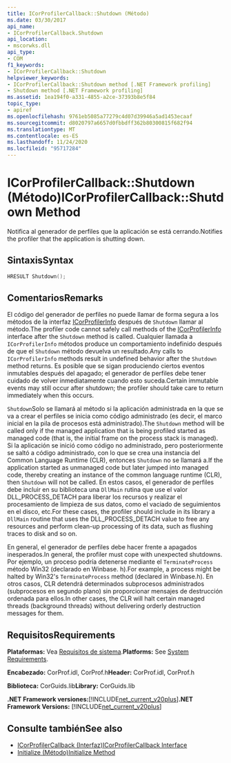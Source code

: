 ```yaml
---
title: ICorProfilerCallback::Shutdown (Método)
ms.date: 03/30/2017
api_name:
- ICorProfilerCallback.Shutdown
api_location:
- mscorwks.dll
api_type:
- COM
f1_keywords:
- ICorProfilerCallback::Shutdown
helpviewer_keywords:
- ICorProfilerCallback::Shutdown method [.NET Framework profiling]
- Shutdown method [.NET Framework profiling]
ms.assetid: 1ea194f0-a331-4855-a2ce-37393b8e5f84
topic_type:
- apiref
ms.openlocfilehash: 9761eb5085a77279c4d07d39946a5ad1453ecaaf
ms.sourcegitcommit: d8020797a6657d0fbbdff362b80300815f682f94
ms.translationtype: MT
ms.contentlocale: es-ES
ms.lasthandoff: 11/24/2020
ms.locfileid: "95717284"
---
```

# <a name="icorprofilercallbackshutdown-method"></a><span data-ttu-id="9dab8-102">ICorProfilerCallback::Shutdown (Método)</span><span class="sxs-lookup"><span data-stu-id="9dab8-102">ICorProfilerCallback::Shutdown Method</span></span>

<span data-ttu-id="9dab8-103">Notifica al generador de perfiles que la aplicación se está cerrando.</span><span class="sxs-lookup"><span data-stu-id="9dab8-103">Notifies the profiler that the application is shutting down.</span></span>  
  
## <a name="syntax"></a><span data-ttu-id="9dab8-104">Sintaxis</span><span class="sxs-lookup"><span data-stu-id="9dab8-104">Syntax</span></span>  
  
```cpp  
HRESULT Shutdown();  
```  
  
## <a name="remarks"></a><span data-ttu-id="9dab8-105">Comentarios</span><span class="sxs-lookup"><span data-stu-id="9dab8-105">Remarks</span></span>  

 <span data-ttu-id="9dab8-106">El código del generador de perfiles no puede llamar de forma segura a los métodos de la interfaz [ICorProfilerInfo](icorprofilerinfo-interface.md) después de `Shutdown` llamar al método.</span><span class="sxs-lookup"><span data-stu-id="9dab8-106">The profiler code cannot safely call methods of the [ICorProfilerInfo](icorprofilerinfo-interface.md) interface after the `Shutdown` method is called.</span></span> <span data-ttu-id="9dab8-107">Cualquier llamada a `ICorProfilerInfo` métodos produce un comportamiento indefinido después de que el `Shutdown` método devuelva un resultado.</span><span class="sxs-lookup"><span data-stu-id="9dab8-107">Any calls to `ICorProfilerInfo` methods result in undefined behavior after the `Shutdown` method returns.</span></span> <span data-ttu-id="9dab8-108">Es posible que se sigan produciendo ciertos eventos inmutables después del apagado; el generador de perfiles debe tener cuidado de volver inmediatamente cuando esto suceda.</span><span class="sxs-lookup"><span data-stu-id="9dab8-108">Certain immutable events may still occur after shutdown; the profiler should take care to return immediately when this occurs.</span></span>  
  
 <span data-ttu-id="9dab8-109">`Shutdown`Solo se llamará al método si la aplicación administrada en la que se va a crear el perfiles se inicia como código administrado (es decir, el marco inicial en la pila de procesos está administrado).</span><span class="sxs-lookup"><span data-stu-id="9dab8-109">The `Shutdown` method will be called only if the managed application that is being profiled started as managed code (that is, the initial frame on the process stack is managed).</span></span> <span data-ttu-id="9dab8-110">Si la aplicación se inició como código no administrado, pero posteriormente se saltó a código administrado, con lo que se crea una instancia del Common Language Runtime (CLR), entonces `Shutdown` no se llamará a.</span><span class="sxs-lookup"><span data-stu-id="9dab8-110">If the application started as unmanaged code but later jumped into managed code, thereby creating an instance of the common language runtime (CLR), then `Shutdown` will not be called.</span></span> <span data-ttu-id="9dab8-111">En estos casos, el generador de perfiles debe incluir en su biblioteca una `DllMain` rutina que use el valor DLL_PROCESS_DETACH para liberar los recursos y realizar el procesamiento de limpieza de sus datos, como el vaciado de seguimientos en el disco, etc.</span><span class="sxs-lookup"><span data-stu-id="9dab8-111">For these cases, the profiler should include in its library a `DllMain` routine that uses the DLL_PROCESS_DETACH value to free any resources and perform clean-up processing of its data, such as flushing traces to disk and so on.</span></span>  
  
 <span data-ttu-id="9dab8-112">En general, el generador de perfiles debe hacer frente a apagados inesperados.</span><span class="sxs-lookup"><span data-stu-id="9dab8-112">In general, the profiler must cope with unexpected shutdowns.</span></span> <span data-ttu-id="9dab8-113">Por ejemplo, un proceso podría detenerse mediante el `TerminateProcess` método Win32 (declarado en Winbase. h).</span><span class="sxs-lookup"><span data-stu-id="9dab8-113">For example, a process might be halted by Win32's `TerminateProcess` method (declared in Winbase.h).</span></span> <span data-ttu-id="9dab8-114">En otros casos, CLR detendrá determinados subprocesos administrados (subprocesos en segundo plano) sin proporcionar mensajes de destrucción ordenada para ellos.</span><span class="sxs-lookup"><span data-stu-id="9dab8-114">In other cases, the CLR will halt certain managed threads (background threads) without delivering orderly destruction messages for them.</span></span>  
  
## <a name="requirements"></a><span data-ttu-id="9dab8-115">Requisitos</span><span class="sxs-lookup"><span data-stu-id="9dab8-115">Requirements</span></span>  

 <span data-ttu-id="9dab8-116">**Plataformas:** Vea [Requisitos de sistema](../../get-started/system-requirements.md).</span><span class="sxs-lookup"><span data-stu-id="9dab8-116">**Platforms:** See [System Requirements](../../get-started/system-requirements.md).</span></span>  
  
 <span data-ttu-id="9dab8-117">**Encabezado:** CorProf.idl, CorProf.h</span><span class="sxs-lookup"><span data-stu-id="9dab8-117">**Header:** CorProf.idl, CorProf.h</span></span>  
  
 <span data-ttu-id="9dab8-118">**Biblioteca:** CorGuids.lib</span><span class="sxs-lookup"><span data-stu-id="9dab8-118">**Library:** CorGuids.lib</span></span>  
  
 <span data-ttu-id="9dab8-119">**.NET Framework versiones:**[!INCLUDE[net_current_v20plus](../../../../includes/net-current-v20plus-md.md)]</span><span class="sxs-lookup"><span data-stu-id="9dab8-119">**.NET Framework Versions:** [!INCLUDE[net_current_v20plus](../../../../includes/net-current-v20plus-md.md)]</span></span>  
  
## <a name="see-also"></a><span data-ttu-id="9dab8-120">Consulte también</span><span class="sxs-lookup"><span data-stu-id="9dab8-120">See also</span></span>

- [<span data-ttu-id="9dab8-121">ICorProfilerCallback (Interfaz)</span><span class="sxs-lookup"><span data-stu-id="9dab8-121">ICorProfilerCallback Interface</span></span>](icorprofilercallback-interface.md)
- [<span data-ttu-id="9dab8-122">Initialize (Método)</span><span class="sxs-lookup"><span data-stu-id="9dab8-122">Initialize Method</span></span>](icorprofilercallback-initialize-method.md)
